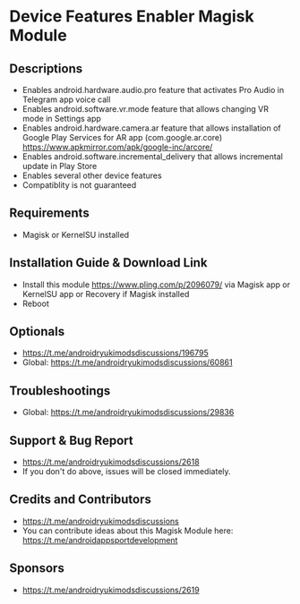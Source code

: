 # Device Features Enabler Magisk Module

## Descriptions
- Enables android.hardware.audio.pro feature that activates Pro Audio in Telegram app voice call
- Enables android.software.vr.mode feature that allows changing VR mode in Settings app
- Enables android.hardware.camera.ar feature that allows installation of Google Play Services for AR app (com.google.ar.core) https://www.apkmirror.com/apk/google-inc/arcore/
- Enables android.software.incremental_delivery that allows incremental update in Play Store
- Enables several other device features
- Compatiblity is not guaranteed

## Requirements
- Magisk or KernelSU installed

## Installation Guide & Download Link
- Install this module https://www.pling.com/p/2096079/ via Magisk app or KernelSU app or Recovery if Magisk installed
- Reboot

## Optionals
- https://t.me/androidryukimodsdiscussions/196795
- Global: https://t.me/androidryukimodsdiscussions/60861

## Troubleshootings
- Global: https://t.me/androidryukimodsdiscussions/29836

## Support & Bug Report
- https://t.me/androidryukimodsdiscussions/2618
- If you don't do above, issues will be closed immediately.

## Credits and Contributors
- https://t.me/androidryukimodsdiscussions
- You can contribute ideas about this Magisk Module here: https://t.me/androidappsportdevelopment

## Sponsors
- https://t.me/androidryukimodsdiscussions/2619



